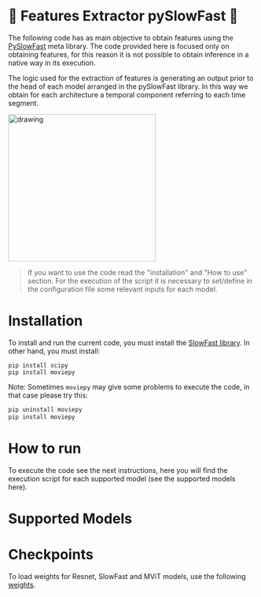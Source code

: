 # 🎥 Features Extractor pySlowFast 🎥

The following code has as main objective to obtain features using the [PySlowFast](https://github.com/facebookresearch/SlowFast) meta library. The code provided here is focused only on obtaining features, for this reason it is not possible to obtain inference in a native way in its execution.

The logic used for the extraction of features is generating an output prior to the head of each model arranged in the pySlowFast library. In this way we obtain for each architecture a temporal component referring to each time segment.

<img src="https://www.mdpi.com/sustainability/sustainability-14-03275/article_deploy/html/images/sustainability-14-03275-g002.png" alt="drawing" width="300" class="center"/>

> If you want to use the code read the "installation" and "How to use" section. For the execution of the script it is necessary to set/define in the configuration file some relevant inputs for each model.

# Installation

To install and run the current code, you must install the [SlowFast library](https://github.com/facebookresearch/SlowFast/blob/main/INSTALL.md). In other hand, you must install:

```
pip install scipy
pip install moviepy
```

Note: Sometimes `moviepy` may give some problems to execute the code, in that case please try this:

```cmd
pip uninstall moviepy
pip install moviepy
```

# How to run

To execute the code see the next instructions, here you will find the execution script for each supported model (see the supported models here).

# Supported Models



# Checkpoints

To load weights for Resnet, SlowFast and MViT models, use the following [weights](https://github.com/facebookresearch/SlowFast/blob/main/MODEL_ZOO.md).